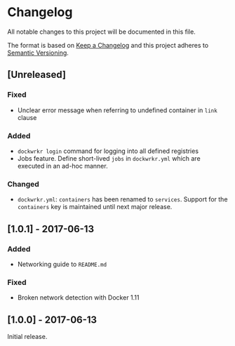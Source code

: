 # Changelog
All notable changes to this project will be documented in this file.

The format is based on [Keep a Changelog](http://keepachangelog.com/en/1.0.0/)
and this project adheres to [Semantic Versioning](http://semver.org/spec/v2.0.0.html).

## [Unreleased]
### Fixed
- Unclear error message when referring to undefined container in `link` clause

### Added
- `dockwrkr login` command for logging into all defined registries
- Jobs feature. Define short-lived `jobs` in `dockwrkr.yml` which are executed
  in an ad-hoc manner.

### Changed
- `dockwrkr.yml`: `containers` has been renamed to `services`. Support for the
  `containers` key is maintained until next major release.

## [1.0.1] - 2017-06-13

### Added
- Networking guide to `README.md`

### Fixed
- Broken network detection with Docker 1.11

## [1.0.0] - 2017-06-13

Initial release.

